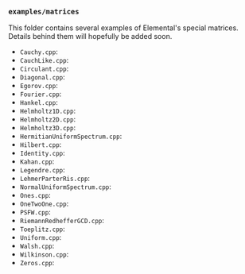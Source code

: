 ### `examples/matrices`

This folder contains several examples of Elemental's special matrices.
Details behind them will hopefully be added soon.

-  `Cauchy.cpp`:
-  `CauchLike.cpp`:
-  `Circulant.cpp`:
-  `Diagonal.cpp`:
-  `Egorov.cpp`:
-  `Fourier.cpp`:
-  `Hankel.cpp`:
-  `Helmholtz1D.cpp`:
-  `Helmholtz2D.cpp`:
-  `Helmholtz3D.cpp`:
-  `HermitianUniformSpectrum.cpp`:
-  `Hilbert.cpp`:
-  `Identity.cpp`:
-  `Kahan.cpp`:
-  `Legendre.cpp`:
-  `LehmerParterRis.cpp`:
-  `NormalUniformSpectrum.cpp`:
-  `Ones.cpp`:
-  `OneTwoOne.cpp`:
-  `PSFW.cpp`:
-  `RiemannRedhefferGCD.cpp`:
-  `Toeplitz.cpp`:
-  `Uniform.cpp`:
-  `Walsh.cpp`:
-  `Wilkinson.cpp`:
-  `Zeros.cpp`:
